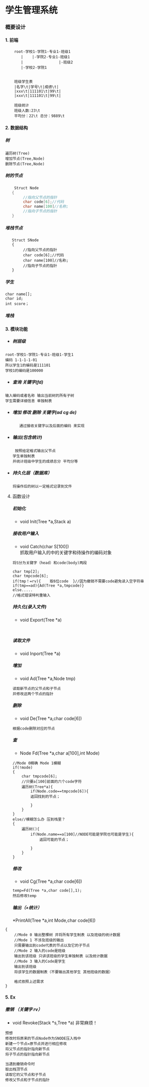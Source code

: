 # 学生管理系统

### 概要设计
#### 1. 前端
```
	root-学校1-学院1-专业1-班级1     
	   |    |-学院2-专业1-班级1
	   |	            |-班级2
	   |-学校2-学院1 


	班级学生表
	|名字\t|学号\t|成绩\t|
	|xxx\t|111101\t|99\t|
	|xxx\t|111101\t|99\t|

	班级统计
	班级人数:23\t
	平均分：22\t 总分：9889\t
```
#### 2. 数据结构  
##### 树   
```
遍历树(Tree)
增加节点(Tree,Node)
删除节点(Tree,Node)

```
##### 树的节点  
```c
	Struct Node
   {
		//指向父节点的指针
		char code[6];//代码
		char name[100]//名称;
		//指向子节点的指针
   }
```
##### 堆栈节点
```
   Struct SNode
   {
		//指向父节点的指针
		char code[6];//代码
		char name[100]//名称;
		//指向子节点的指针
   }
```
 ##### 学生
```
char name[];
char id;
int score；
```
 ##### 堆栈

#### 3. 模块功能   
   * ##### 树层级 
	root-学校1-学院1-专业1-班级1-学生1     
   	编码 1-1-1-1-01
	所以学生1的编码是111101
	学校1的编码是100000    
   * ##### 查询 关键字(fd)
   	输入编码或者名称 输出当前树的所有子树    
   	学生需要详细信息 单独制表
 
   * ##### 增加 修改 删除 关键字(ad cg de)
			通过接收关键字以及后面的编码 来实现   

  * ##### 输出(包含统计)    
		 按照给定格式输出父节点
		学生单独制表        
		并统计班级中学生的成绩总分 平均分等
  * ##### 持久化层（数据库）
		将操作后的树以一定格式记录到文件

 4. 函数设计
	##### 初始化
	* void Init(Tree *a,Stack a)
	##### 接收用户输入
	* void Catch(char S[100])      
	抓取用户输入的中的关键字和待操作的编码对象
	```
	将S分为关键字（head）和code(body)两段      
	
	char tmp[2];
	char tmpcode[6];
	if(tmp！=rv){	取6位code	 }//因为撤销不需要code避免读入空字符串
	if(tmp==ad){Ad(Tree *a,tmpcode)}
	else.....
	//格式错误特判重输入
	```
	##### 持久化(录入文件)
	* void Export(Tree *a)
		```
			
		```
    ##### 读取文件
	* void Inport(Tree *a)
     
	##### 增加 
	* void Ad(Tree *a,Node tmp)
	```      
	读取新节点的父节点和子节点
	并修改这两个节点的指针
	```
	##### 删除
	* void De(Tree *a,char code[6])
    ```
	根据code删除对应的节点
	``` 
	##### 查 
	* Node Fd(Tree *a,char a[100],int Mode)
	```
	//Mode 0精确 Mode 1模糊
	if(!mode)
	{
		char tmpcode[6];
		//只要a[100]前面的六个code字符
		遍历树(Tree*a){
			if(Node.code==tmpcode[6]){
			返回找到的节点；
			
			}
		}
	}
	else//模糊怎么办 压到栈里？
	{
		遍历树(){
			if(Node.name==a[100]//NODE可能是学院也可能是学生){
				返回可能的节点；
				
			}
		}
	}
	``` 
	##### 修改
	* void Cg(Tree *a,char code[6])
    ```
	temp=Fd(Tree *a,char code[],1);
	然后修改temp
	``` 
	##### 输出（+统计）
	*PrintAll(Tree *a,int Mode,char code[6])
```
{	
	//Mode 0 输出整棵树 并将所有学生制表 以及班级的统计数据
	//Mode 1 不涉及班级的输出
	只需要输出到code代表的节点以及它的子节点
	//Mode 2 输入的code是班级
	输出到该班级 只讲该班级的学生单独制表 以及统计数据
	//Mode 3 输入的Code是学生
	输出到该班级
	将该学生的数据制表（不要输出其他学生 其他班级的数据）

	格式依照上述需求
}
```
#### 5.  Ex
   ##### 撤销 （关键字 rv）
  * void Revoke(Stack *s,Tree *a) 
 非常麻烦！
```
预想
修改时将原来的节点Node作为SNODE压入栈中
新建一个节点=原节点并进行相应修改
将父节点的指针指向新节点 
将子节点的指针指向新节点

当遇到撤销命令时
取出栈顶节点 
读取它的父节点和子节点
修改父节点和子节点的指针
```